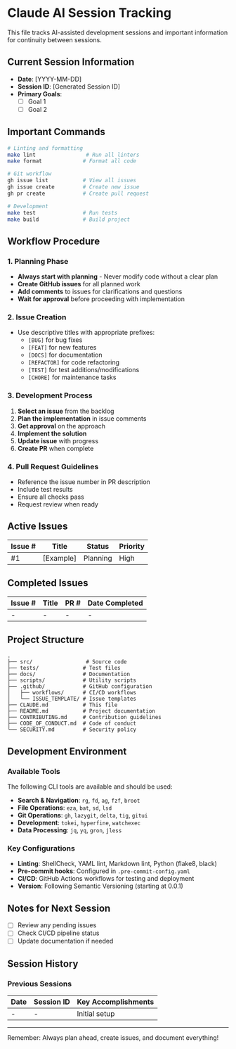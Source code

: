# Claude AI Session Tracking

This file tracks AI-assisted development sessions and important information for continuity between sessions.

## Current Session Information

- **Date**: [YYYY-MM-DD]
- **Session ID**: [Generated Session ID]
- **Primary Goals**: 
  - [ ] Goal 1
  - [ ] Goal 2

## Important Commands

```bash
# Linting and formatting
make lint                # Run all linters
make format             # Format all code

# Git workflow
gh issue list           # View all issues
gh issue create         # Create new issue
gh pr create            # Create pull request

# Development
make test               # Run tests
make build              # Build project
```

## Workflow Procedure

### 1. Planning Phase
- **Always start with planning** - Never modify code without a clear plan
- **Create GitHub issues** for all planned work
- **Add comments** to issues for clarifications and questions
- **Wait for approval** before proceeding with implementation

### 2. Issue Creation
- Use descriptive titles with appropriate prefixes:
  - `[BUG]` for bug fixes
  - `[FEAT]` for new features
  - `[DOCS]` for documentation
  - `[REFACTOR]` for code refactoring
  - `[TEST]` for test additions/modifications
  - `[CHORE]` for maintenance tasks

### 3. Development Process
1. **Select an issue** from the backlog
2. **Plan the implementation** in issue comments
3. **Get approval** on the approach
4. **Implement the solution**
5. **Update issue** with progress
6. **Create PR** when complete

### 4. Pull Request Guidelines
- Reference the issue number in PR description
- Include test results
- Ensure all checks pass
- Request review when ready

## Active Issues

| Issue # | Title | Status | Priority |
|---------|-------|--------|----------|
| #1      | [Example] | Planning | High |

## Completed Issues

| Issue # | Title | PR # | Date Completed |
|---------|-------|------|----------------|
| -       | -     | -    | -              |

## Project Structure

```
.
├── src/                 # Source code
├── tests/              # Test files
├── docs/               # Documentation
├── scripts/            # Utility scripts
├── .github/            # GitHub configuration
│   ├── workflows/      # CI/CD workflows
│   └── ISSUE_TEMPLATE/ # Issue templates
├── CLAUDE.md           # This file
├── README.md           # Project documentation
├── CONTRIBUTING.md     # Contribution guidelines
├── CODE_OF_CONDUCT.md  # Code of conduct
└── SECURITY.md         # Security policy
```

## Development Environment

### Available Tools
The following CLI tools are available and should be used:

- **Search & Navigation**: `rg`, `fd`, `ag`, `fzf`, `broot`
- **File Operations**: `eza`, `bat`, `sd`, `lsd`
- **Git Operations**: `gh`, `lazygit`, `delta`, `tig`, `gitui`
- **Development**: `tokei`, `hyperfine`, `watchexec`
- **Data Processing**: `jq`, `yq`, `gron`, `jless`

### Key Configurations
- **Linting**: ShellCheck, YAML lint, Markdown lint, Python (flake8, black)
- **Pre-commit hooks**: Configured in `.pre-commit-config.yaml`
- **CI/CD**: GitHub Actions workflows for testing and deployment
- **Version**: Following Semantic Versioning (starting at 0.0.1)

## Notes for Next Session

- [ ] Review any pending issues
- [ ] Check CI/CD pipeline status
- [ ] Update documentation if needed

## Session History

### Previous Sessions
| Date | Session ID | Key Accomplishments |
|------|------------|-------------------|
| -    | -          | Initial setup     |

---

Remember: Always plan ahead, create issues, and document everything!